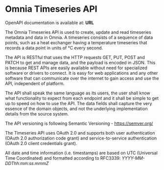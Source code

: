 # Omnia Timeseries API

OpenAPI documentation is available at: **URL**

The Omnia Timeseries API is used to create, update and read timeseries metadata and data in Omnia. 
A timeseries consists of a sequence of data points, such as a heat exchanger having a temperature timeseries that records a data point in units of °C every second. 

The API is RESTful that uses the HTTP requests GET, PUT, POST and PATCH to get and manage data, and the payload is encoded in JSON. This is because REST APIs are easily available without need for specialized software or drivers to connect. It is easy for web applications and any other software that can communicate over the internet to gain access and use the API, independent of platform.

The API shall speak the same language as its users, the user shall know what functionality to expect from each endpoint and it shall be simple to get up to speed on how to use the API. The data fields shall capture the very essence of the domain objects, and not the underlying implementation details from the source system. 

The API versioning is following Semantic Versioning - https://semver.org/

The Timeseries API uses OAuth 2.0 and supports both user authentication (OAuth 2.0 authorization code grant) and service-to-service authentication (OAuth 2.0 client credentials grant).

All date and time information (i.e. timestamps) are based on UTC (Universal Time Coordinated) and formatted according to RFC3339: *YYYY-MM-DDThh:mm:ss.mmmZ*
